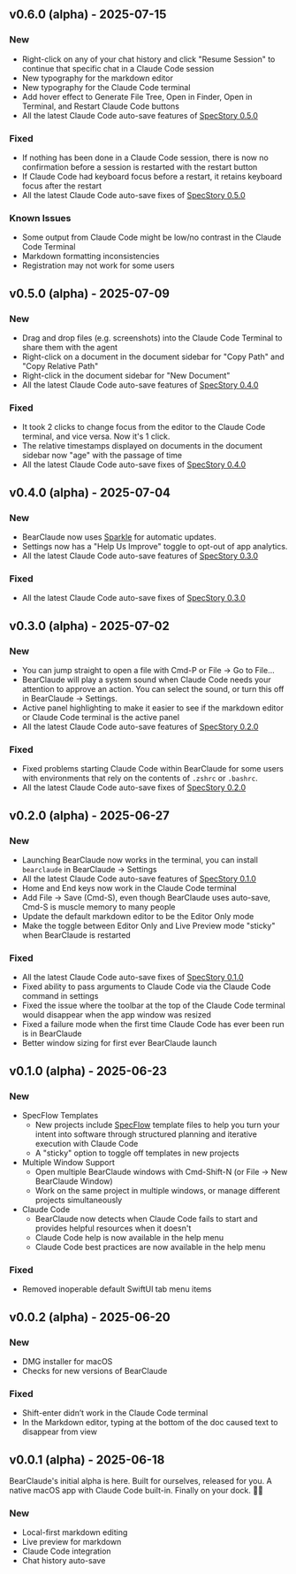 ## v0.6.0 (alpha) - 2025-07-15

### New

- Right-click on any of your chat history and click "Resume Session" to continue that specific chat in a Claude Code session
- New typography for the markdown editor
- New typography for the Claude Code terminal
- Add hover effect to Generate File Tree, Open in Finder, Open in Terminal, and Restart Claude Code buttons
- All the latest Claude Code auto-save features of [SpecStory 0.5.0](https://github.com/specstoryai/getspecstory/releases/tag/v0.5.0)

### Fixed

- If nothing has been done in a Claude Code session, there is now no confirmation before a session is restarted with the restart button
- If Claude Code had keyboard focus before a restart, it retains keyboard focus after the restart
- All the latest Claude Code auto-save fixes of [SpecStory 0.5.0](https://github.com/specstoryai/getspecstory/releases/tag/v0.5.0)

### Known Issues

- Some output from Claude Code might be low/no contrast in the Claude Code Terminal 
- Markdown formatting inconsistencies
- Registration may not work for some users


## v0.5.0 (alpha) - 2025-07-09

### New

- Drag and drop files (e.g. screenshots) into the Claude Code Terminal to share them with the agent
- Right-click on a document in the document sidebar for "Copy Path" and "Copy Relative Path"
- Right-click in the document sidebar for "New Document"
- All the latest Claude Code auto-save features of [SpecStory 0.4.0](https://github.com/specstoryai/getspecstory/releases/tag/v0.4.0)

### Fixed

- It took 2 clicks to change focus from the editor to the Claude Code terminal, and vice versa. Now it's 1 click.
- The relative timestamps displayed on documents in the document sidebar now "age" with the passage of time
- All the latest Claude Code auto-save fixes of [SpecStory 0.4.0](https://github.com/specstoryai/getspecstory/releases/tag/v0.4.0)


## v0.4.0 (alpha) - 2025-07-04

### New

- BearClaude now uses [Sparkle](https://sparkle-project.org/) for automatic updates.
- Settings now has a "Help Us Improve" toggle to opt-out of app analytics.
- All the latest Claude Code auto-save features of [SpecStory 0.3.0](https://github.com/specstoryai/getspecstory/releases/tag/v0.3.0)

### Fixed

- All the latest Claude Code auto-save fixes of [SpecStory 0.3.0](https://github.com/specstoryai/getspecstory/releases/tag/v0.3.0)


## v0.3.0 (alpha) - 2025-07-02

### New

- You can jump straight to open a file with Cmd-P or File → Go to File...
- BearClaude will play a system sound when Claude Code needs your attention to approve an action. You can select the sound, or turn this off in BearClaude → Settings.
- Active panel highlighting to make it easier to see if the markdown editor or Claude Code terminal is the active panel
- All the latest Claude Code auto-save features of [SpecStory 0.2.0](https://github.com/specstoryai/getspecstory/releases/tag/v0.2.0)

### Fixed

- Fixed problems starting Claude Code within BearClaude for some users with environments that rely on the contents of `.zshrc` or `.bashrc`.
- All the latest Claude Code auto-save fixes of [SpecStory 0.2.0](https://github.com/specstoryai/getspecstory/releases/tag/v0.2.0)


## v0.2.0 (alpha) - 2025-06-27

### New

- Launching BearClaude now works in the terminal, you can install `bearclaude` in BearClaude → Settings
- All the latest Claude Code auto-save features of [SpecStory 0.1.0](https://github.com/specstoryai/getspecstory/releases/tag/v0.1.0)
- Home and End keys now work in the Claude Code terminal
- Add File → Save (Cmd-S), even though BearClaude uses auto-save, Cmd-S is muscle memory to many people
- Update the default markdown editor to be the Editor Only mode
- Make the toggle between Editor Only and Live Preview mode "sticky" when BearClaude is restarted

### Fixed

- All the latest Claude Code auto-save fixes of [SpecStory 0.1.0](https://github.com/specstoryai/getspecstory/releases/tag/v0.1.0)
- Fixed ability to pass arguments to Claude Code via the Claude Code command in settings
- Fixed the issue where the toolbar at the top of the Claude Code terminal would disappear when the app window was resized
- Fixed a failure mode when the first time Claude Code has ever been run is in BearClaude
- Better window sizing for first ever BearClaude launch
 

## v0.1.0 (alpha) - 2025-06-23

### New

- SpecFlow Templates
  - New projects include [SpecFlow](https://www.specflow.com/) template files to help you turn your intent into software through structured planning and iterative execution with Claude Code
  - A "sticky" option to toggle off templates in new projects
- Multiple Window Support
  - Open multiple BearClaude windows with Cmd-Shift-N (or File → New BearClaude Window)
  - Work on the same project in multiple windows, or manage different projects simultaneously
- Claude Code
  - BearClaude now detects when Claude Code fails to start and provides helpful resources when it doesn't
  - Claude Code help is now available in the help menu
  - Claude Code best practices are now available in the help menu

### Fixed

- Removed inoperable default SwiftUI tab menu items


## v0.0.2 (alpha) - 2025-06-20

### New

- DMG installer for macOS
- Checks for new versions of BearClaude

### Fixed

- Shift-enter didn’t work in the Claude Code terminal
- In the Markdown editor, typing at the bottom of the doc caused text to disappear from view


## v0.0.1 (alpha) - 2025-06-18

BearClaude's initial alpha is here. Built for ourselves, released for you. A native macOS app with Claude Code built-in. Finally on your dock. 🐻✨

### New

- Local-first markdown editing
- Live preview for markdown
- Claude Code integration
- Chat history auto-save
